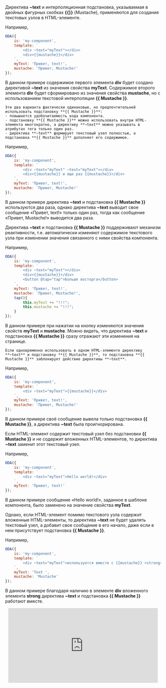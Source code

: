 ﻿Директива **~text** и интерполяционная подстановка, указываемая в двойных фигурных скобках **{{}}** (Mustache), применяются для создания текстовых узлов в HTML-элементе.

Например,

```javascript _run_edit_[my-component.js]
ODA({
    is: 'my-component',
    template: `
        <div ~text="myText"></div>
        <div>{{mustache}}</div>
    `,
    myText: 'Привет, text!',
    mustache: 'Привет, Mustache!'
});
```

В данном примере содержимое первого элемента **div** будет создано директивой **~text** из значения свойства **myText**. Содержимое второго элемента **div** будет сформировано из значения свойства **mustache**, но с использованием текстовой интерполяции **{{ Mustache }}**.

```faq_md
Эти два варианта фактически одинаковые, но предпочтительней использовать подстановку **{{ Mustache }}**:
- повышается удобочитаемость кода компонента.
- подстановку **{{ Mustache }}** можно использовать внутри HTML-элемента многократно, а директиву **~text** можно указывать в атрибутах тега только один раз.
- директива **~text** формирует текстовый узел полностью, а подстановка **{{ Mustache }}** дополняет его содержимое.
```

Например,

```javascript _run_edit_[my-component.js]
ODA({
    is: 'my-component',
    template: `
        <div ~text="myText" ~text="myText"></div>
        <div>{{mustache}} и еще раз {{mustache}}</div>
    `,
    myText: 'Привет, text!',
    mustache: 'Привет, Mustache!'
});
```

В данном примере директива **~text** и подстановка **{{ Mustache }}** используются два раза, однако директива **~text** выводит свое сообщение «Привет, text!» только один раз, тогда как сообщение «Привет, Mustache!» выводится два раза.

Директива **~text** и подстановка **{{ Mustache }}** поддерживают механизм реактивности, т.е. автоматически изменяют содержимое текстового узла при изменении значения связанного с ними свойства компонента.

Например,

```javascript _run_edit_[my-component.js]
ODA({
    is: 'my-component',
    template: `
        <div ~text="myText"></div>
        <div>{{mustache}}</div>
        <button @tap="tap">Больше восторга</button>
    `,
    myText: 'Привет, text!',
    mustache: 'Привет, Mustache!',
    tap(){
        this.myText += "!!!";
        this.mustache += "!!!";
    }
});
```

В данном примере при нажатии на кнопку изменяются значения свойств **myText** и **mustache**. Можно видеть, что директива **~text** и подстановка **{{ Mustache }}** сразу отражают эти изменения на странице.

```info_md
Если одновременно использовать в одном HTML-элементе директиву **~text** и подстановку **{{ Mustache }}**, то подстановка **{{ Mustache }}** заблокирует действие директивы **~text**.
```

Например,

```javascript _run_edit_[my-component.js]
ODA({
    is: 'my-component',
    template: `
        <div ~text="myText">{{mustache}}</div>
    `,
    myText: 'Привет, text!',
    mustache: 'Привет, Mustache!'
});
```

В данном примере своё сообщение вывела только подстановка **{{ Mustache }}**, а директива **~text** была проигнорирована.

Если HTML-элемент содержит текстовый узел без подстановки **{{ Mustache }}** и не содержит вложенных HTML-элементов, то директива **~text** заменит этот текстовый узел.

Например,

```javascript _run_edit_[my-component.js]
ODA({
    is: 'my-component',
    template: `
        <div ~text="myText">Hello world!</div>
    `,
    myText: 'Привет, text!'
});
```

В данном примере сообщение «Hello world!», заданное в шаблоне компонента, было заменено на значение свойства **myText**.

Однако, если HTML-элемент помимо текстового узла содержит вложенные HTML-элементы, то директива **~text** не будет удалять текстовый узел, а добавит свое сообщение в его начало, даже если в нем присутствует подстановка **{{ Mustache }}**.

Например,

```javascript _run_edit_[my-component.js]
ODA({
    is: 'my-component',
    template: `
        <div ~text="myText">используется вместе с {{mustache}} <strong>!</strong> </div>
    `,
    myText: 'Text ',
    mustache: 'Mustache'
});
```

В данном примере благодаря наличию в элементе **div** вложенного элемента **strong** директива **~text** и подстановка **{{ Mustache }}** работают вместе.

<div style="position:relative;padding-bottom:48%; margin:10px">
    <iframe src="https://www.youtube.com/embed/VRX8CG8Wa3E?start=0" frameborder="0" allow="accelerometer; autoplay; encrypted-media; gyroscope; picture-in-picture" allowfullscreen
    	style="position:absolute;width:100%;height:100%;"></iframe>
</div>

